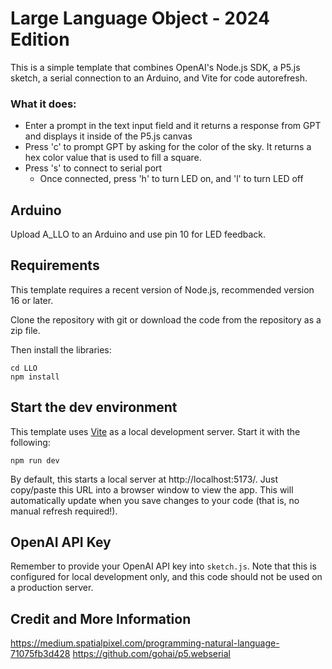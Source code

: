 # Large Language Object - 2024 Edition

This is a simple template that combines OpenAI's Node.js SDK, a P5.js sketch, a serial connection to an Arduino, and Vite for code autorefresh.

### What it does:

- Enter a prompt in the text input field and it returns a response from GPT and displays it inside of the P5.js canvas
- Press 'c' to prompt GPT by asking for the color of the sky. It returns a hex color value that is used to fill a square.
- Press 's' to connect to serial port
    - Once connected, press 'h' to turn LED on, and 'l' to turn LED off 

## Arduino

Upload A_LLO to an Arduino and use pin 10 for LED feedback.

## Requirements

This template requires a recent version of Node.js, recommended version 16 or later.

Clone the repository with git or download the code from the repository as a zip file.

Then install the libraries:

    cd LLO
    npm install

## Start the dev environment

This template uses [Vite](https://vitejs.dev/) as a local development server. Start it with the following:

    npm run dev

By default, this starts a local server at http://localhost:5173/. Just copy/paste this URL into
a browser window to view the app. This will automatically update when you save changes to your code (that is, no manual refresh required!).

## OpenAI API Key

Remember to provide your OpenAI API key into `sketch.js`. Note that this is configured
for local development only, and this code should not be used on a production server.

## Credit and More Information

https://medium.spatialpixel.com/programming-natural-language-71075fb3d428
https://github.com/gohai/p5.webserial